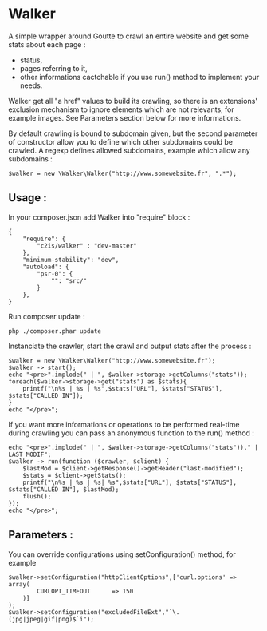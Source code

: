 Walker
======

A simple wrapper around Goutte to crawl an entire website and get some stats about each page :
- status,
- pages referring to it,
- other informations cactchable if you use run() method to implement your needs.

Walker get all "a href" values to build its crawling, so there is an extensions' exclusion mechanism to ignore elements which are not relevants, for example images.
See Parameters section below for more informations.

By default crawling is bound to subdomain given, but the second parameter of constructor allow you to define which other subdomains could be crawled. A regexp defines allowed subdomains, example which allow any subdomains : 
```
$walker = new \Walker\Walker("http://www.somewebsite.fr", ".*");
```

## Usage :
In your composer.json add Walker into "require" block :

```
{
    "require": {
        "c2is/walker" : "dev-master"
    },
    "minimum-stability": "dev",
    "autoload": {
        "psr-0": {
            "": "src/"
        }
    },
}
```

Run composer update :

```
php ./composer.phar update

```

Instanciate the crawler, start the crawl and output stats after the process :
```
$walker = new \Walker\Walker("http://www.somewebsite.fr");
$walker -> start();
echo "<pre>".implode(" | ", $walker->storage->getColumns("stats"));
foreach($walker->storage->get("stats") as $stats){
    printf("\n%s | %s | %s",$stats["URL"], $stats["STATUS"], $stats["CALLED IN"]);
}
echo "</pre>";
```

If you want more informations or operations to be performed real-time during crawling you can pass an anonymous function to the run() method :

```
echo "<pre>".implode(" | ", $walker->storage->getColumns("stats"))." | LAST MODIF";
$walker -> run(function ($crawler, $client) {
    $lastMod = $client->getResponse()->getHeader("last-modified");
    $stats = $client->getStats();
    printf("\n%s | %s | %s| %s",$stats["URL"], $stats["STATUS"], $stats["CALLED IN"], $lastMod);
    flush();
});
echo "</pre>";
```
## Parameters :
You can override configurations using setConfiguration() method, for example
```
$walker->setConfiguration("httpClientOptions",['curl.options' => array(
        CURLOPT_TIMEOUT      => 150
    )]
);
$walker->setConfiguration("excludedFileExt","`\.(jpg|jpeg|gif|png)$`i");
```
